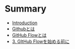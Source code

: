 # Summary

* [Introduction](README.md)
* [Githubとは](1_github.md)
* [GitHub Flowとは](2_github_flow.md)
* [3. GItHub Flowを始める前に](3_github_flow_front_of_start.md)

